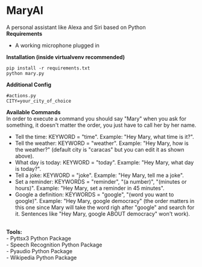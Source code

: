 # MaryAI
A personal assistant like Alexa and Siri based on Python<br />
<strong>Requirements</strong><br />
- A working microphone plugged in<br />

<strong>Installation (inside virtualvenv recommended)</strong><br />
```
pip install -r requirements.txt
python mary.py
```
<strong>Additional Config</strong>
```
#actions.py
CITY=your_city_of_choice
```

<strong>Available Commands</strong><br />
In order to execute a command you should say "Mary" when you ask for something, it doesn't matter the order, you just have to call her by her name.
- Tell the time: KEYWORD = "time". Example: "Hey Mary, what time is it?".
- Tell the weather: KEYWORD = "weather". Example: "Hey Mary, how is the weather?" (default city is "caracas" but you can edit it as shown above).
- What day is today: KEYWORD = "today". Example: "Hey Mary, what day is today?".
- Tell a joke: KEYWORD = "joke". Example: "Hey Mary, tell me a joke".
- Set a reminder: KEYWORDS = "reminder", "(a number)", "(minutes or hours)". Example: "Hey Mary, set a reminder in 45 minutes".
- Google a definition: KEYWORDS = "google", "(word you want to google)". Example: "Hey Mary, google democracy" (the order matters in this one since Mary will take the word righ after "google" and search for it. Sentences like "Hey Mary, google ABOUT democracy" won't work).
<br />
<strong>Tools:</strong><br />
- Pyttsx3 Python Package<br />
- Speech Recognition Python Package<br />
- Pyaudio Python Package<br />
- Wikipedia Python Package
